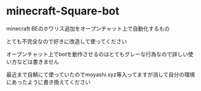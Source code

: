 # minecraft-Square-bot
minecraft BEのホワリス追加をオープンチャット上で自動化するもの

とても不完全なので好きに改造して使ってください

オープンチャット上でbotを動作させるのはとてもグレーな行為なので詳しい使い方などは書きません

最近まで自鯖にて使っていたのでmoyashi.xyz等入ってますが消して自分の環境にあったように書き換えてください
